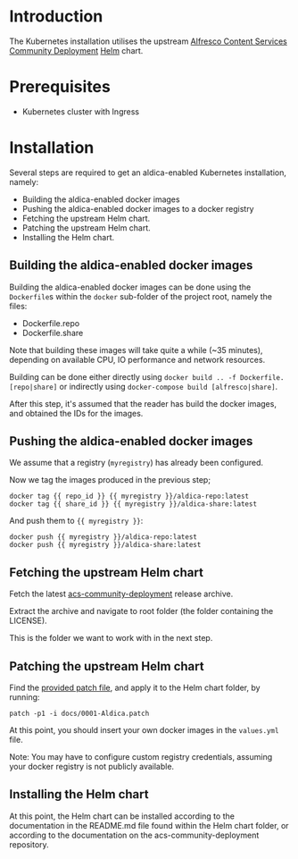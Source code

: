 # Introduction
The Kubernetes installation utilises the upstream [Alfresco Content Services Community Deployment](https://github.com/Alfresco/acs-community-deployment) [Helm](https://helm.sh/) chart.

# Prerequisites
* Kubernetes cluster with Ingress

# Installation
Several steps are required to get an aldica-enabled Kubernetes installation, namely:

* Building the aldica-enabled docker images
* Pushing the aldica-enabled docker images to a docker registry
* Fetching the upstream Helm chart.
* Patching the upstream Helm chart.
* Installing the Helm chart.

## Building the aldica-enabled docker images
Building the aldica-enabled docker images can be done using the `Dockerfile`s within the `docker` sub-folder of the project root, namely the files:

* Dockerfile.repo
* Dockerfile.share

Note that building these images will take quite a while (~35 minutes), depending on available CPU, IO performance and network resources.

Building can be done either directly using `docker build .. -f Dockerfile.[repo|share]` or indirectly using `docker-compose build [alfresco|share]`.

After this step, it's assumed that the reader has build the docker images, and obtained the IDs for the images.

## Pushing the aldica-enabled docker images
We assume that a registry (`myregistry`) has already been configured.

Now we tag the images produced in the previous step;
```
docker tag {{ repo_id }} {{ myregistry }}/aldica-repo:latest
docker tag {{ share_id }} {{ myregistry }}/aldica-share:latest
```
And push them to `{{ myregistry }}`:
```
docker push {{ myregistry }}/aldica-repo:latest
docker push {{ myregistry }}/aldica-share:latest
```

## Fetching the upstream Helm chart
Fetch the latest [acs-community-deployment](https://github.com/Alfresco/acs-community-deployment/releases/latest) release archive.

Extract the archive and navigate to root folder (the folder containing the LICENSE).

This is the folder we want to work with in the next step.

## Patching the upstream Helm chart
Find the [provided patch file](./0001-Aldica.patch), and apply it to the Helm chart folder, by running:
```
patch -p1 -i docs/0001-Aldica.patch
```
At this point, you should insert your own docker images in the `values.yml` file.

Note: You may have to configure custom registry credentials, assuming your docker registry is not publicly available.

## Installing the Helm chart
At this point, the Helm chart can be installed according to the documentation in the README.md file found within the Helm chart folder, or according to the documentation on the acs-community-deployment repository.
